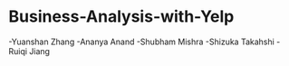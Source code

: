 # Business-Analysis-with-Yelp
-Yuanshan Zhang
-Ananya Anand
-Shubham Mishra
-Shizuka Takahshi
-Ruiqi Jiang
